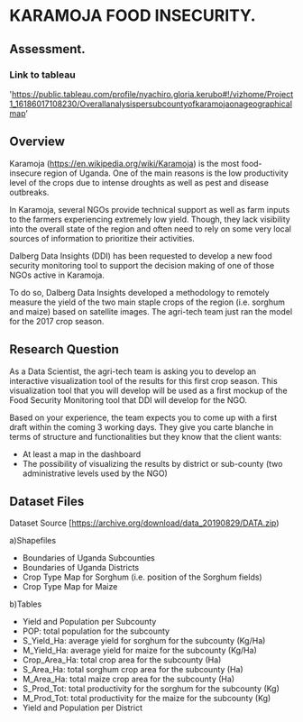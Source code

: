 # KARAMOJA FOOD INSECURITY.
## Assessment.
### Link to tableau 
'https://public.tableau.com/profile/nyachiro.gloria.kerubo#!/vizhome/Project1_16186017108230/Overallanalysispersubcountyofkaramojaonageographicalmap'

## Overview 

Karamoja (https://en.wikipedia.org/wiki/Karamoja) is the most food-insecure region of Uganda. One of the main reasons is the low productivity level of the crops due to intense droughts as well as pest and disease outbreaks.

In Karamoja, several NGOs provide technical support as well as farm inputs to the farmers experiencing extremely low yield. Though, they lack visibility into the overall state of the region and often need to rely on some very local sources of information to prioritize their activities.

Dalberg Data Insights (DDI) has been requested to develop a new food security monitoring tool to support the decision making of one of those NGOs active in Karamoja.

To do so, Dalberg Data Insights developed a methodology to remotely measure the yield of the two main staple crops of the region (i.e. sorghum and maize) based on satellite images. The agri-tech team just ran the model for the 2017 crop season.


## Research Question

As a Data Scientist, the agri-tech team is asking you to develop an interactive visualization tool of the results for this first crop season. This visualization tool that you will develop will be used as a first mockup of the Food Security Monitoring tool that DDI will develop for the NGO.

Based on your experience, the team expects you to come up with a first draft within the coming 3 working days. They give you carte blanche in terms of structure and functionalities but they know that the client wants:

  - At least a map in the dashboard
  - The possibility of visualizing the results by district or sub-county (two administrative levels used by the NGO)
  
## Dataset Files 

Dataset Source [https://archive.org/download/data_20190829/DATA.zip)

a)Shapefiles
 - Boundaries of Uganda Subcounties 
 - Boundaries of Uganda Districts 
 - Crop Type Map for Sorghum (i.e. position of the Sorghum fields)
 - Crop Type Map for Maize

b)Tables
 - Yield and Population per Subcounty
 - POP: total population for the subcounty 
 - S_Yield_Ha: average yield for sorghum for the subcounty (Kg/Ha)
 - M_Yield_Ha: average yield for maize for the subcounty (Kg/Ha)
 - Crop_Area_Ha: total crop area for the subcounty (Ha)
 - S_Area_Ha: total sorghum crop area for the subcounty (Ha)
 - M_Area_Ha: total maize crop area for the subcounty (Ha)
 - S_Prod_Tot: total productivity for the sorghum for the subcounty (Kg)
 - M_Prod_Tot: total productivity for the maize for the subcounty (Kg)
 - Yield and Population per District 

